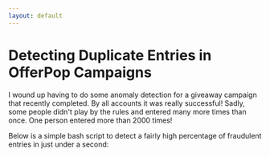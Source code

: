 ```yaml
---
layout: default
---
```


# Detecting Duplicate Entries in OfferPop Campaigns

I wound up having to do some anomaly detection for a giveaway campaign that recently completed.
By all accounts it was really successful! Sadly, some people didn't play
by the rules and entered many more times than once. One person entered
more than 2000 times!

Below is a simple bash script to detect a fairly high percentage of fraudulent
entries in just under a second:

<script
src="https://gist.github.com/brycemcd/de6ef86346d035858164.js"></script>
